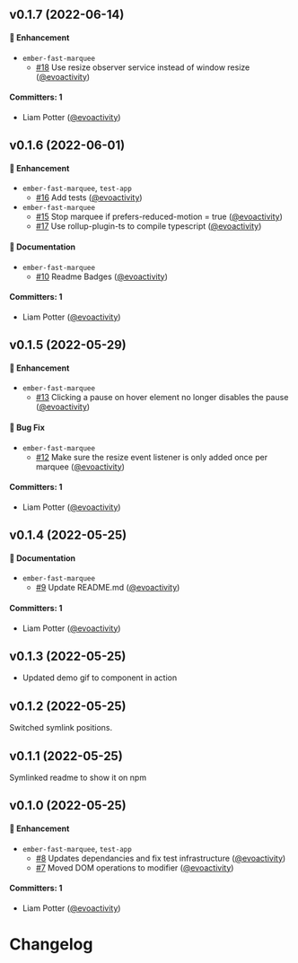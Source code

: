 




## v0.1.7 (2022-06-14)

#### :rocket: Enhancement
* `ember-fast-marquee`
  * [#18](https://github.com/evoactivity/ember-fast-marquee/pull/18) Use resize observer service instead of window resize ([@evoactivity](https://github.com/evoactivity))

#### Committers: 1
- Liam Potter ([@evoactivity](https://github.com/evoactivity))

## v0.1.6 (2022-06-01)

#### :rocket: Enhancement
* `ember-fast-marquee`, `test-app`
  * [#16](https://github.com/evoactivity/ember-fast-marquee/pull/16) Add tests ([@evoactivity](https://github.com/evoactivity))
* `ember-fast-marquee`
  * [#15](https://github.com/evoactivity/ember-fast-marquee/pull/15) Stop marquee if prefers-reduced-motion = true ([@evoactivity](https://github.com/evoactivity))
  * [#17](https://github.com/evoactivity/ember-fast-marquee/pull/17) Use rollup-plugin-ts to compile typescript ([@evoactivity](https://github.com/evoactivity))

#### :memo: Documentation
* `ember-fast-marquee`
  * [#10](https://github.com/evoactivity/ember-fast-marquee/pull/10) Readme Badges ([@evoactivity](https://github.com/evoactivity))

#### Committers: 1
- Liam Potter ([@evoactivity](https://github.com/evoactivity))

## v0.1.5 (2022-05-29)

#### :rocket: Enhancement
* `ember-fast-marquee`
  * [#13](https://github.com/evoactivity/ember-fast-marquee/pull/13) Clicking a pause on hover element no longer disables the pause ([@evoactivity](https://github.com/evoactivity))

#### :bug: Bug Fix
* `ember-fast-marquee`
  * [#12](https://github.com/evoactivity/ember-fast-marquee/pull/12) Make sure the resize event listener is only added once per marquee ([@evoactivity](https://github.com/evoactivity))

#### Committers: 1
- Liam Potter ([@evoactivity](https://github.com/evoactivity))

## v0.1.4 (2022-05-25)

#### :memo: Documentation
* `ember-fast-marquee`
  * [#9](https://github.com/evoactivity/ember-fast-marquee/pull/9) Update README.md ([@evoactivity](https://github.com/evoactivity))

#### Committers: 1
- Liam Potter ([@evoactivity](https://github.com/evoactivity))

## v0.1.3 (2022-05-25)

* Updated demo gif to component in action


## v0.1.2 (2022-05-25)

Switched symlink positions.


## v0.1.1 (2022-05-25)

Symlinked readme to show it on npm


## v0.1.0 (2022-05-25)

#### :rocket: Enhancement
* `ember-fast-marquee`, `test-app`
  * [#8](https://github.com/evoactivity/ember-fast-marquee/pull/8) Updates dependancies and fix test infrastructure ([@evoactivity](https://github.com/evoactivity))
  * [#7](https://github.com/evoactivity/ember-fast-marquee/pull/7) Moved DOM operations to modifier ([@evoactivity](https://github.com/evoactivity))

#### Committers: 1
- Liam Potter ([@evoactivity](https://github.com/evoactivity))

# Changelog
